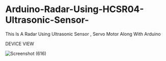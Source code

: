 # Arduino-Radar-Using-HCSR04-Ultrasonic-Sensor-
This Is A Radar Using Ultrasonic Sensor , Servo Motor Along With Arduino 

DEVICE VIEW

![Screenshot (616)](https://user-images.githubusercontent.com/25906435/120464349-72a9dc00-c3ba-11eb-8ab6-94c5b641f64b.png)

